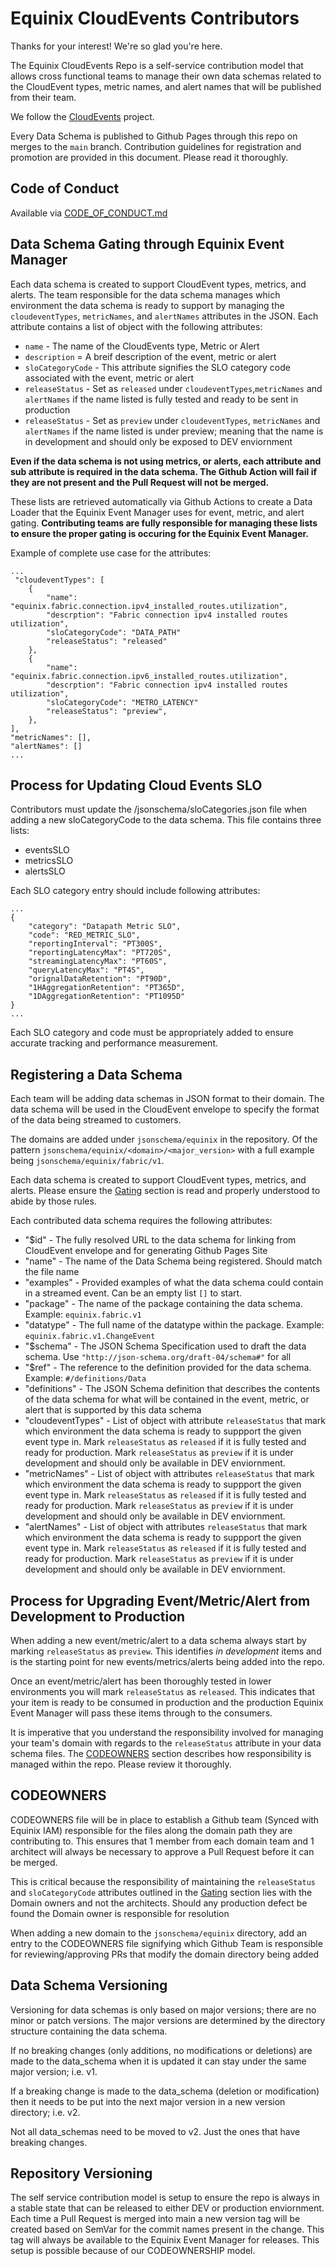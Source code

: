 # Equinix CloudEvents Contributors

Thanks for your interest! We're so glad you're here.

The Equinix CloudEvents Repo is a self-service contribution model that allows cross functional teams to manage their own
data schemas related to the CloudEvent types, metric names, and alert names that will be published from their team.

We follow the [CloudEvents](https://cloudevents.io/) project.

Every Data Schema is published to Github Pages through this repo on merges to the `main` branch. Contribution guidelines
for registration and promotion are provided in this document. Please read it thoroughly.

## Code of Conduct

Available via [CODE_OF_CONDUCT.md](./CODE_OF_CONDUCT.md)

## Data Schema Gating through Equinix Event Manager

Each data schema is created to support CloudEvent types, metrics, and alerts. The team responsible for the data schema
manages which environment the data schema is ready to support by managing the `cloudeventTypes`, `metricNames`, and
`alertNames` attributes in the JSON. Each attribute contains a list of object with the following attributes: 

* `name` - The name of the CloudEvents type, Metric or Alert
* `description` = A breif description of the event, metric or alert
* `sloCategoryCode` - This attribute signifies the SLO category code associated with the event, metric or alert
* `releaseStatus` - Set as `released` under `cloudeventTypes`,`metricNames` and `alertNames` if the name listed is fully
  tested and ready to be sent in production
* `releaseStatus` - Set as `preview` under `cloudeventTypes`, `metricNames` and `alertNames` if the name listed is under
preview; meaning that the name is in development and should only be exposed to DEV enviornment

**Even if the data schema is not using metrics, or alerts, each attribute and sub attribute is required in the data
schema. The Github Action will fail if they are not present and the Pull Request will not be merged.**

These lists are retrieved automatically via Github Actions to create a Data Loader that the Equinix Event Manager uses
for event, metric, and alert gating. **Contributing teams are fully responsible for managing these lists to ensure the
proper gating is occuring for the Equinix Event Manager.**

Example of complete use case for the attributes:

```
...
 "cloudeventTypes": [
    {
        "name": "equinix.fabric.connection.ipv4_installed_routes.utilization",
        "descrption": "Fabric connection ipv4 installed routes utilization",
        "sloCategoryCode": "DATA_PATH"
        "releaseStatus": "released"
    },
    {
        "name": "equinix.fabric.connection.ipv6_installed_routes.utilization",
        "descrption": "Fabric connection ipv4 installed routes utilization",
        "sloCategoryCode": "METRO_LATENCY"
        "releaseStatus": "preview",
    },
],
"metricNames": [],
"alertNames": []
...
```
## Process for Updating Cloud Events SLO
Contributors must update the /jsonschema/sloCategories.json file when adding a new sloCategoryCode to the data schema.
This file contains three lists:
* eventsSLO
* metricsSLO
* alertsSLO

Each SLO category entry should include following attributes:
```
...
{
    "category": "Datapath Metric SLO",
    "code": "RED_METRIC_SLO",
    "reportingInterval": "PT300S",
    "reportingLatencyMax": "PT720S",
    "streamingLatencyMax": "PT60S",
    "queryLatencyMax": "PT4S",
    "orignalDataRetention": "PT90D",
    "1HAggregationRetention": "PT365D",
    "1DAggregationRetention": "PT1095D"
}
...
```
Each SLO category and code must be appropriately added to ensure accurate tracking and performance measurement.

## Registering a Data Schema

Each team will be adding data schemas in JSON format to their domain. The data schema will be used in the CloudEvent
envelope to specify the format of the data being streamed to customers.

The domains are added under `jsonschema/equinix` in the repository. Of the pattern
`jsonschema/equinix/<domain>/<major_version>` with a full example being `jsonschema/equinix/fabric/v1`.

Each data schema is created to support CloudEvent types, metrics, and alerts. Please ensure the
[Gating](#data-schema-gating-through-equinix-event-manager) section is read and properly understood to abide by those
rules.

Each contributed data schema requires the following attributes:
* "$id" - The fully resolved URL to the data schema for linking from CloudEvent envelope and for generating Github Pages
 Site
* "name" - The name of the Data Schema being registered. Should match the file name
* "examples" - Provided examples of what the data schema could contain in a streamed event. Can be an empty list `[]` to
start.
* "package" - The name of the package containing the data schema. Example: `equinix.fabric.v1`
* "datatype" - The full name of the datatype within the package. Example: `equinix.fabric.v1.ChangeEvent`
* "$schema" - The JSON Schema Specification used to draft the data schema. Use
`"http://json-schema.org/draft-04/schema#"` for all
* "$ref" - The reference to the definition provided for the data schema. Example: `#/definitions/Data`
* "definitions" - The JSON Schema definition that describes the contents of the data schema for what will be contained
 in the event, metric, or alert that is supported by this data schema
* "cloudeventTypes" - List of object with attribute `releaseStatus` that mark which environment the data schema is ready
 to suppport the given event type in. Mark `releaseStatus` as `released` if it is fully tested and ready for production.
 Mark `releaseStatus` as `preview` if it is under development and should only be available in DEV enviornment.
* "metricNames" - List of object with attributes `releaseStatus` that mark which environment the data schema is ready to
 suppport the given event type in. Mark `releaseStatus` as `released` if it is fully tested and ready for production.
 Mark `releaseStatus` as `preview` if it is under development and should only be available in DEV enviornment.
* "alertNames" - List of object with attributes `releaseStatus` that mark which environment the data schema is ready to
 suppport the given event type in. Mark `releaseStatus` as `released` if it is fully tested and ready for production.
 Mark `releaseStatus` as `preview` if it is under development and should only be available in DEV enviornment.

## Process for Upgrading Event/Metric/Alert from Development to Production

When adding a new event/metric/alert to a data schema always start by marking `releaseStatus` as `preview`. This
identifies *in development* items and is the starting point for new events/metrics/alerts being added into the repo.

Once an event/metric/alert has been thoroughly tested in lower environments you will mark `releaseStatus` as `released`.
This indicates that your item is ready to be consumed in production and the production Equinix Event Manager will pass
these items through to the consumers.

It is imperative that you understand the responsibility involved for managing your team's domain with regards to the
`releaseStatus` attribute in your data schema files. The [CODEOWNERS](#codeowners) section describes how responsibility
is managed within the repo. Please review it thoroughly.

## CODEOWNERS

CODEOWNERS file will be in place to establish a Github team (Synced with Equinix IAM) responsible for the files along
the domain path they are contributing to. This ensures that 1 member from each domain team and 1 architect will always
be necessary to approve a Pull Request before it can be merged.

This is critical because the responsibility of maintaining the `releaseStatus` and `sloCategoryCode` attributes outlined
in the [Gating](#data-schema-gating-through-equinix-event-manager) section lies with the Domain owners and not the
architects. Should any production defect be found the Domain owner is responsible for resolution

When adding a new domain to the `jsonschema/equinix` directory, add an entry to the CODEOWNERS file signifying which
Github Team is responsible for reviewing/approving PRs that modify the domain directory being added

## Data Schema Versioning

Versioning for data schemas is only based on major versions; there are no minor or patch versions. The major versions
are determined by the directory structure containing the data schema.

If no breaking changes (only additions, no modifications or deletions) are made to the data_schema when it is updated it
can stay under the same major version; i.e. v1.

If a breaking change is made to the data_schema (deletion or modification) then it needs to be put into the next major
version in a new version directory; i.e. v2.

Not all data_schemas need to be moved to v2. Just the ones that have breaking changes.

## Repository Versioning

The self service contribution model is setup to ensure the repo is always in a stable state that can be released to
either DEV or production enviornment. Each time a Pull Request is merged into main a new version tag will be created
based on SemVar for the commit names present in the change. This tag will always be available to the Equinix Event
Manager for releases. This setup is possible because of our CODEOWNERSHIP model.
